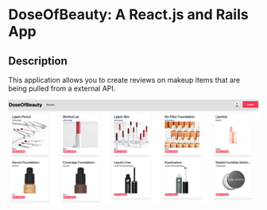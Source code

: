 # DoseOfBeauty: A React.js and Rails App 

## Description

This application allows you to create reviews on makeup items that are being pulled from a external API.

![](images/Screen%20Shot%202022-10-04%20at%202.30.16%20PM.png)

